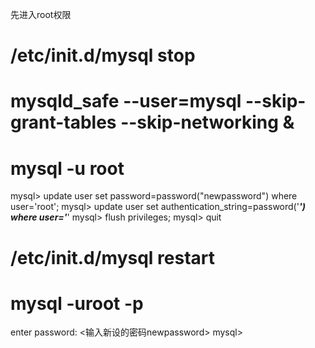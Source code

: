 先进入root权限
# /etc/init.d/mysql stop
# mysqld_safe --user=mysql --skip-grant-tables --skip-networking &
# mysql -u root
mysql> update user set password=password("newpassword") where user='root';
mysql> update user set authentication_string=password('*******') where user='*******'
mysql> flush privileges;
mysql> quit
# /etc/init.d/mysql restart
# mysql -uroot -p
enter password: <输入新设的密码newpassword>
mysql>
